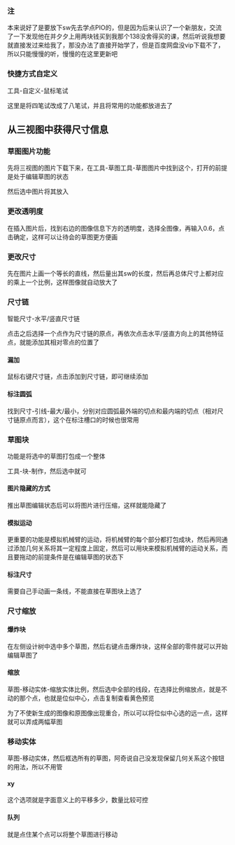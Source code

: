 ### 注

本来说好了是要放下sw先去学点PIO的，但是因为后来认识了一个新朋友，交流了一下发现他在并夕夕上用两块钱买到我那个138没舍得买的课，然后听说我想要就直接发过来给我了，那没办法了直接开始学了，但是百度网盘没vip下载不了，所以只能慢慢的听，慢慢的在这里更新吧

### 快捷方式自定义

工具-自定义-鼠标笔试

这里是将四笔试改成了八笔试，并且将常用的功能都放进去了

## 从三视图中获得尺寸信息

### 草图图片功能

先将三视图的图片下载下来，在工具-草图工具-草图图片中找到这个，打开的前提是处于编辑草图的状态

然后选中图片将其放入

### 更改透明度

在插入图片后，找到右边的图像信息下方的透明度，选择全图像，再输入0.6，点击确定，这样可以让待会的草图更方便画

### 更改尺寸

先在图片上画一个等长的直线，然后量出其sw的长度，然后再总体尺寸上都对应的乘上一个比例，这样图像就自动放大了

### 尺寸链

智能尺寸-水平/竖直尺寸链

点击之后选择一个点作为尺寸链的原点，再依次点击水平/竖直方向上的其他特征点，就能添加其相对零点的位置了

#### 漏加

鼠标右键尺寸链，点击添加到尺寸链，即可继续添加

#### 标注圆弧

找到尺寸-引线-最大/最小，分别对应圆弧最外端的切点和最内端的切点（相对尺寸链原点而言），这个在标注槽口的时候也很常用

### 草图块

功能是将选中的草图打包成一个整体

工具-块-制作，然后选中就可

#### 图片隐藏的方式

推出草图编辑状态后可以将图片进行压缩，这样就能隐藏了

#### 模拟运动

更重要的功能是模拟机械臂的运动，将机械臂的每个部分都打包成块，然后再同通过添加几何关系将其一定程度上固定，然后可以用块来模拟机械臂的运动关系，而且要拖动的前提条件是在编辑草图的状态下

#### 标注尺寸

需要自己手动画一条线，不能直接在草图块上选了

### 尺寸缩放

#### 爆炸块

在左侧设计树中选中多个草图，然后右键点击爆炸块，这样全部的零件就可以开始编辑草图了

#### 缩放

草图-移动实体-缩放实体比例，然后选中全部的线段，在选择比例缩放点，就是不动的那个点，也就是位似中心，点击复制查看黄色预览

为了不使新生成的图像和原图像出现重合，所以可以将位似中心选的远一点，这样就可以弄成两幅草图

### 移动实体

草图-移动实体，然后框选所有的草图，阿奇说自己没发现保留几何关系这个按钮的用法，所以不用管

#### xy

这个选项就是字面意义上的平移多少，数量比较可控

#### 队列

就是点住某个点可以将整个草图进行移动